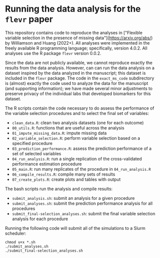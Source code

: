 # Running the data analysis for the `flevr` paper

This repository contains code to reproduce the analyses in ["Flexible variable selection in the presence of missing data"](https://arxiv.org/abs/<FINISH THIS>) by Williamson and Huang (2022+). All analyses were implemented in the freely available R programming language; specifically, version 4.0.2. All analyses use the R package `flevr` version 0.0.2.

Since the data are not publicly available, we cannot reproduce exactly the results from the data analysis. However, can can run the data analysis on a dataset inspired by the data analyzed in the manuscript; this dataset is included in the `flevr` package. The code in the `exact_ms_code` subdirectory is (almost) exactly the code used to analyze the data for the manuscript (and supporting information); we have made several minor adjustments to preserve privacy of the individual labs that developed biomarkers for this dataset.

The R scripts contain the code necessary to do assess the performance of the variable selection procedures and to select the final set of variables:
* `clean_data.R`: clean two analysis datasets (one for each outcome)
* `00_utils.R`: functions that are useful across the analysis
* `01_impute_missing_data.R`: impute missing data
* `02_variable_selection.R`: perform variable selection based on a specified procedure
* `03_prediction_performance.R`: assess the prediction performance of a set of selected variables
* `04_run_analysis.R`: run a single replication of the cross-validated performance estimation procedure
* `05_main.R`: run many replicates of the procedure in `04_run_analysis.R`
* `06_compile_results.R`: compile many sets of results
* `07_create_plots.R`: create plots and tables with output

The bash scripts run the analysis and compile results:
* `submit_analysis.sh`: submit an analysis for a given procedure
* `submit_analyses.sh`: submit the prediction performance analysis for all procedures
* `submit_final-selection_analyses.sh`: submit the final variable selection analysis for each procedure

Running the following code will submit all of the simulations to a Slurm scheduler:
```{bash}
chmod u+x *.sh
./submit_analyses.sh
./submit_final-selection_analyses.sh
```
